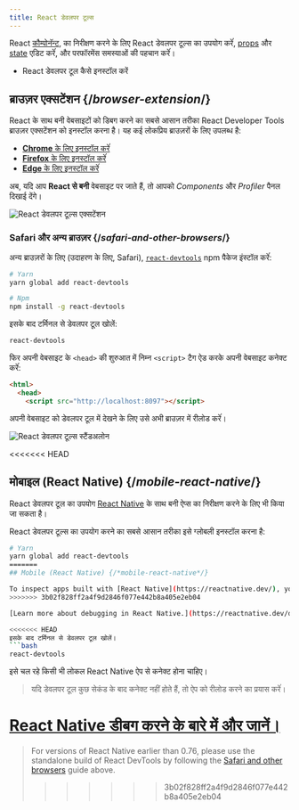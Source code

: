 ```yaml
---
title: React डेवलपर टूल्स
---
```


<Intro>

React [कौम्पोनॅन्ट](/learn/your-first-component), का निरीक्षण करने के लिए React डेवलपर टूल्स का उपयोग करेंं, [props](/learn/passing-props-to-a-component) और [state](/learn/state-a-components-memory) एडिट करेंं, और परफॉरमेंस समस्याओं की पहचान करेंं।
  
</Intro>

<YouWillLearn>

* React डेवलपर टूल कैसे इनस्टॉल करें

</YouWillLearn>

## ब्राउज़र एक्सटेंशन {/*browser-extension*/}

React के साथ बनी वेबसाइटों को डिबग करने का सबसे आसान तरीका React Developer Tools ब्राउज़र एक्सटेंशन को इनस्टॉल करना है। यह कई लोकप्रिय ब्राउज़रों के लिए उपलब्ध है:

* [**Chrome** के लिए इनस्टॉल करेंं](https://chrome.google.com/webstore/detail/react-developer-tools/fmkadmapgofadopljbjfkapdkoienihi?hl=en)
* [**Firefox** के लिए इनस्टॉल करेंं](https://addons.mozilla.org/en-US/firefox/addon/react-devtools/)
* [**Edge** के लिए इनस्टॉल करेंं](https://microsoftedge.microsoft.com/addons/detail/react-developer-tools/gpphkfbcpidddadnkolkpfckpihlkkil)

अब, यदि आप **React से बनी** वेबसाइट पर जाते हैं, तो आपको _Components_ और _Profiler_ पैनल दिखाई देंगे।

![React डेवलपर टूल्स एक्सटेंशन](/images/docs/react-devtools-extension.png)

### Safari और अन्य ब्राउज़र {/*safari-and-other-browsers*/}
अन्य ब्राउज़रों के लिए (उदाहरण के लिए, Safari), [`react-devtools`](https://www.npmjs.com/package/react-devtools) npm पैकेज इंस्टॉल करेंं:
```bash
# Yarn
yarn global add react-devtools

# Npm
npm install -g react-devtools
```

इसके बाद टर्मिनल से डेवलपर टूल खोलें:
```bash
react-devtools
```

फिर अपनी वेबसाइट के `<head>` की शुरुआत में निम्न `<script>` टैग ऐड करके अपनी वेबसाइट कनेक्ट करेंं:
```html {3}
<html>
  <head>
    <script src="http://localhost:8097"></script>
```

अपनी वेबसाइट को डेवलपर टूल में देखने के लिए उसे अभी ब्राउज़र में रीलोड करेंं।

![React डेवलपर टूल्स स्टैंडअलोन](/images/docs/react-devtools-standalone.png)

<<<<<<< HEAD
## मोबाइल (React Native) {/*mobile-react-native*/}
React डेवलपर टूल का उपयोग [React Native](https://reactnative.dev/) के साथ बनी ऐप्स का निरीक्षण करने के लिए भी किया जा सकता है।

React डेवलपर टूल्स का उपयोग करने का सबसे आसान तरीका इसे ग्लोबली इनस्टॉल  करना है:
```bash
# Yarn
yarn global add react-devtools
=======
## Mobile (React Native) {/*mobile-react-native*/}

To inspect apps built with [React Native](https://reactnative.dev/), you can use [React Native DevTools](https://reactnative.dev/docs/debugging/react-native-devtools), the built-in debugger that deeply integrates React Developer Tools. All features work identically to the browser extension, including native element highlighting and selection.
>>>>>>> 3b02f828ff2a4f9d2846f077e442b8a405e2eb04

[Learn more about debugging in React Native.](https://reactnative.dev/docs/debugging)

<<<<<<< HEAD
इसके बाद टर्मिनल से डेवलपर टूल खोलें।
```bash
react-devtools
```

इसे चल रहे किसी भी लोकल React Native ऐप से कनेक्ट होना चाहिए।

> यदि डेवलपर टूल कुछ सेकंड के बाद कनेक्ट नहीं होते हैं, तो ऐप को रीलोड करने का प्रयास करेंं।

[React Native डीबग करने के बारे में और जानें।](https://reactnative.dev/docs/debugging)
=======
> For versions of React Native earlier than 0.76, please use the standalone build of React DevTools by following the [Safari and other browsers](#safari-and-other-browsers) guide above.
>>>>>>> 3b02f828ff2a4f9d2846f077e442b8a405e2eb04
